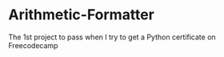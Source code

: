 # Arithmetic-Formatter
The 1st project to pass when I try to get a Python certificate on Freecodecamp
